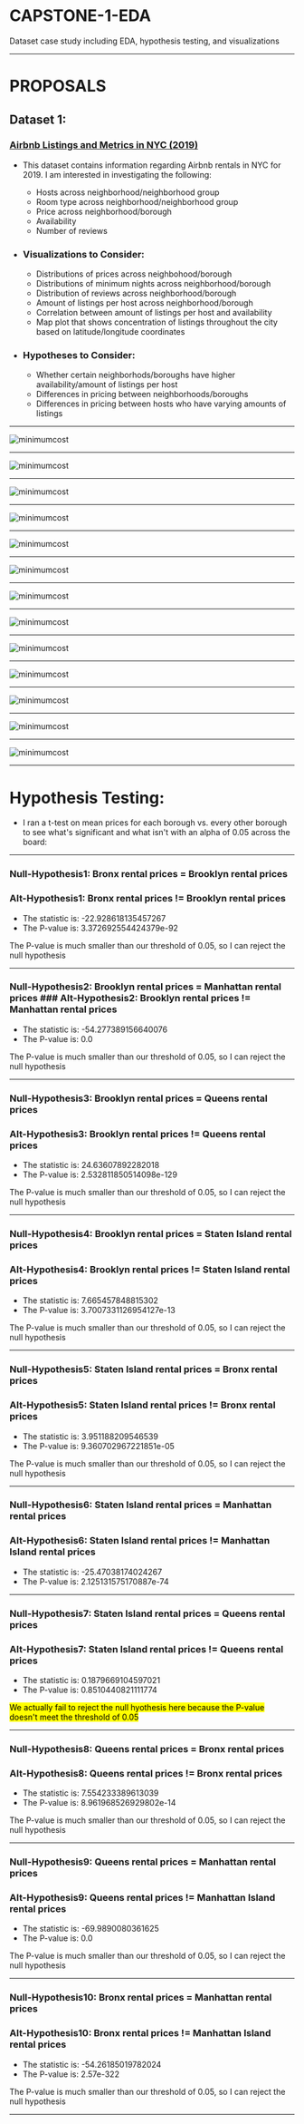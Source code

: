 # CAPSTONE-1-EDA
Dataset case study including EDA, hypothesis testing, and visualizations
_______________________________________
# PROPOSALS
## Dataset 1:
### [Airbnb Listings and Metrics in NYC (2019)](https://www.kaggle.com/dgomonov/new-york-city-airbnb-open-data)
* This dataset contains information regarding Airbnb rentals in NYC for 2019. I am interested in investigating the following:

  * Hosts across neighborhood/neighborhood group
  * Room type across neighborhood/neighborhood group
  * Price across neighborhood/borough
  * Availability
  * Number of reviews

* ### Visualizations to Consider:
  * Distributions of prices across neighbohood/borough
  * Distributions of minimum nights across neighborhood/borough
  * Distribution of reviews across neighborhood/borough
  * Amount of listings per host across neighborhood/borough
  * Correlation between amount of listings per host and availability
  * Map plot that shows concentration of listings throughout the city based on latitude/longitude coordinates

* ### Hypotheses to Consider:
  * Whether certain neighborhods/boroughs have higher availability/amount of listings per host
  * Differences in pricing between neighborhoods/boroughs
  * Differences in pricing between hosts who have varying amounts of listings

-------------------------------------------
![minimumcost](./images/plots/mincostdist.png)

-------------------------------------------

![minimumcost](./images/plots/boroughlistingcnt.png)

--------------------------------------------

![minimumcost](./images/plots/mapnogeopand.png)

-------------------------------------------

![minimumcost](./images/plots/mapgeopand.png)

------------------------------------------

![minimumcost](./images/plots/scattermatrix.png)

------------------------------------------

![minimumcost](./images/plots/corrheatmap.png)

-----------------------------------------

![minimumcost](./images/plots/bxneighborhoodprices.png)

------------------------------------------

![minimumcost](./images/plots/violinwithoutliers.png)

------------------------------------------

![minimumcost](./images/plots/violinnooutliersnostaten.png)

------------------------------------------

![minimumcost](./images/plots/bkviolin.png)

-------------------------------------------

![minimumcost](./images/plots/manhattanviolin.png)

-------------------------------------------

![minimumcost](./images/plots/qnsviolin.png)

-------------------------------------------

![minimumcost](./images/plots/statenviolin.png)

-------------------------------------------

# Hypothesis Testing:
* I ran a t-test on mean prices for each borough vs. every other borough to see what's significant and what isn't with an alpha of 0.05 across the board:

------------------------------------------
### Null-Hypothesis1: Bronx rental prices = Brooklyn rental prices
### Alt-Hypothesis1: Bronx rental prices != Brooklyn rental prices
* The statistic is: -22.928618135457267
* The P-value is: 3.372692554424379e-92

The P-value is much smaller than our threshold of 0.05, so I can reject the null hypothesis

------------------------------------------
### Null-Hypothesis2: Brooklyn rental prices = Manhattan rental prices ### Alt-Hypothesis2: Brooklyn rental prices != Manhattan rental prices
* The statistic is: -54.277389156640076
* The P-value is: 0.0

The P-value is much smaller than our threshold of 0.05, so I can reject the null hypothesis

------------------------------------------
### Null-Hypothesis3: Brooklyn rental prices = Queens rental prices
### Alt-Hypothesis3: Brooklyn rental prices != Queens rental prices
* The statistic is: 24.63607892282018
* The P-value is: 2.532811850514098e-129

The P-value is much smaller than our threshold of 0.05, so I can reject the null hypothesis

------------------------------------------
### Null-Hypothesis4: Brooklyn rental prices = Staten Island rental prices
### Alt-Hypothesis4: Brooklyn rental prices != Staten Island rental prices
* The statistic is: 7.665457848815302
* The P-value is: 3.7007331126954127e-13

The P-value is much smaller than our threshold of 0.05, so I can reject the null hypothesis

-------------------------------------------
### Null-Hypothesis5: Staten Island rental prices = Bronx rental prices
### Alt-Hypothesis5: Staten Island rental prices != Bronx rental prices
* The statistic is: 3.951188209546539
* The P-value is: 9.360702967221851e-05

The P-value is much smaller than our threshold of 0.05, so I can reject the null hypothesis

-------------------------------------------
### Null-Hypothesis6: Staten Island rental prices = Manhattan rental prices
### Alt-Hypothesis6: Staten Island rental prices != Manhattan Island rental prices
* The statistic is: -25.47038174024267
* The P-value is: 2.125131575170887e-74
-------------------------------------------
### Null-Hypothesis7: Staten Island rental prices = Queens rental prices
### Alt-Hypothesis7: Staten Island rental prices != Queens rental prices
* The statistic is: 0.1879669104597021
* The P-value is: 0.8510440821111774

<mark>We actually fail to reject the null
hyothesis here because the P-value doesn't meet the threshold of 0.05</mark>

-------------------------------------------
### Null-Hypothesis8: Queens rental prices = Bronx rental prices
### Alt-Hypothesis8: Queens rental prices != Bronx rental prices
* The statistic is: 7.554233389613039
* The P-value is: 8.961968526929802e-14

The P-value is much smaller than our threshold of 0.05, so I can reject the null hypothesis

-------------------------------------------
### Null-Hypothesis9: Queens rental prices = Manhattan rental prices
### Alt-Hypothesis9: Queens rental prices != Manhattan Island rental prices
* The statistic is: -69.9890080361625
* The P-value is: 0.0

The P-value is much smaller than our threshold of 0.05, so I can reject the null hypothesis

-------------------------------------------

### Null-Hypothesis10: Bronx rental prices = Manhattan rental prices
### Alt-Hypothesis10: Bronx rental prices != Manhattan Island rental prices
* The statistic is: -54.26185019782024
* The P-value is: 2.57e-322

The P-value is much smaller than our threshold of 0.05, so I can reject the null hypothesis

------------------------------------------






